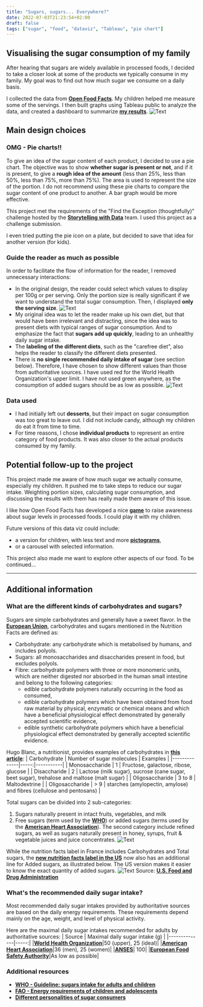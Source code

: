 ```yaml
---
title: "Sugars, sugars... Everywhere?"
date: 2022-07-03T21:23:54+02:00
draft: false
tags: ["sugar", "food", "dataviz", "Tableau", "pie chart"]
---
```


## Visualising the sugar consumption of my family
After hearing that sugars are widely available in processed foods, I decided to take a closer look at some of the products we typically consume in my family. My goal was to find out how much sugar we consume on a daily basis.

I collected the data from __[Open Food Facts](https://world.openfoodfacts.org/)__. My children helped me measure some of the servings. I then built graphs using Tableau public to analyze the data, and created a dashboard to summarize __[my results](https://public.tableau.com/views/Sugarssugars___Everywhere/recap?:language=fr-FR&publish=yes&:display_count=n&:origin=viz_share_link)__.
![Text](/images/22-07_dataviz.png "Dataviz: Sugars sugars everywhere")

## Main design choices

### OMG - Pie charts!!
To give an idea of the sugar content of each product, I decided to use a pie chart. The objective was to show **whether sugar is present or not**, and if it is present, to give a **rough idea of the amount** (less than 25%, less than 50%, less than 75%, more than 75%). The area is used to represent the size of the portion. I do not recommend using these pie charts to compare the sugar content of one product to another. A bar graph would be more effective.

This project met the requirements of the "Find the Exception (thoughtfully)" challenge hosted by the __[Storytelling with Data](https://community.storytellingwithdata.com/challenges/jun-2022-find-the-exception/sugars-sugars-everywhere-pie-charts-x-small-multip)__ team. I used this project as a challenge submission.

I even tried putting the pie icon on a plate, but decided to save that idea for another version (for kids).

### Guide the reader as much as possible
In order to facilitate the flow of information for the reader, I removed unnecessary interactions:
* In the original design, the reader could select which values to display per 100g or per serving. Only the portion size is really significant if we want to understand the total sugar consumption. Then, I displayed **only the serving size**.
![Text](/images/22-07_serving_sizes.png "Serving size")
* My original idea was to let the reader make up his own diet, but that would have been irrelevant and distracting, since the idea was to present diets with typical ranges of sugar consumption. And to emphasize the fact that **sugars add up quickly**, leading to an unhealthy daily sugar intake.
* The **labeling of the different diets**, such as the "carefree diet", also helps the reader to classify the different diets presented.
* There is **no single recommended daily intake of sugar** (see section below). Therefore, I have chosen to show different values than those from authoritative sources. I have used red for the World Health Organization's upper limit. I have not used green anywhere, as the consumption of added sugars should be as low as possible.
![Text](/images/22-07_thresholds.png "Daily sugar intake")

### Data used
* I had initially left out **desserts**, but their impact on sugar consumption was too great to leave out. I did not include candy, although my children do eat it from time to time.
* For time reasons, I chose **individual products** to represent an entire category of food products. It was also closer to the actual products consumed by my family.

## Potential follow-up to the project
This project made me aware of how much sugar we actually consume, especially my children. It pushed me to take steps to reduce our sugar intake. Weighting portion sizes, calculating sugar consumption, and discussing the results with them has really made them aware of this issue.

I like how Open Food Facts has developed a nice __[game](https://howmuchsugar.in/)__ to raise awareness about sugar levels in processed foods. I could play it with my children.

Future versions of this data viz could include:
* a version for children, with less text and more __[pictograms](https://openmoji.org/)__,
* or a carousel with selected information.

This project also made me want to explore other aspects of our food. To be continued...

---
## Additional information

### What are the different kinds of carbohydrates and sugars?
Sugars are simple carbohydrates and generally have a sweet flavor. In the __[European Union](https://eur-lex.europa.eu/legal-content/EN/TXT/HTML/?uri=CELEX:02011R1169-20180101&from=EN#tocId68)__, carbohydrates and sugars mentioned in the Nutrition Facts are defined as:
* Carbohydrate: any carbohydrate which is metabolised by humans, and includes polyols.
* Sugars: all monosaccharides and disaccharides present in food, but excludes polyols.
* Fibre: carbohydrate polymers with three or more monomeric units, which are neither digested nor absorbed in the human small intestine and belong to the following categories:
  * edible carbohydrate polymers naturally occurring in the food as consumed,
  * edible carbohydrate polymers which have been obtained from food raw material by physical, enzymatic or chemical means and which have a beneficial physiological effect demonstrated by generally accepted scientific evidence,
  * edible synthetic carbohydrate polymers which have a beneficial physiological effect demonstrated by generally accepted scientific evidence.

Hugo Blanc, a nutritionist, provides examples of carbohydrates in __[this article](https://sagessesante.fr/glucides/)__:
| Carbohydrate         | Number of sugar molecules | Examples |
|--------------|-----:|-----------|
| Monosaccharide |  1 | Fructose, galactose, ribose, glucose |
| Disaccharide |  2 | Lactose (milk sugar), sucrose (cane sugar, beet sugar), trehalose and maltose (malt sugar) |
| Oligosaccharide |  3 to 8 | Maltodextrine |
| Oligosaccharide |  > 9 | starches (amylopectin, amylose) and fibres (cellulose and pentosans) |

Total sugars can be divided into 2 sub-categories:
1. Sugars naturally present in intact fruits, vegetables, and milk
2. Free sugars (term used by the __[WHO](https://www.who.int/publications/i/item/9789241549028)__) or added sugars (terms used by the __[American Heart Association](https://www.heart.org/en/healthy-living/healthy-eating/eat-smart/sugar/added-sugars)__).
The second category include refined sugars, as well as sugars naturally present in honey, syrups, fruit & vegetable juices and juice concentrates.
![Text](/images/22-07_sugar_sub-categories.png "Sugar sub-categories")

While the nutrition facts label in France includes Carbohydrates and Total sugars, the
__[new nutrition facts label in the US](https://www.fda.gov/food/nutrition-education-resources-materials/new-nutrition-facts-label)__ now also has an additional line for Added sugars, as illustrated below. The US version makes it easier to know the exact quantity of added sugars.
![Text](/images/22-07_original_and_new_labels.png "Original & new labels")
Source: __[U.S. Food and Drug Administration](https://www.fda.gov/media/135302/download)__


### What's the recommended daily sugar intake?
Most recommended daily sugar intakes provided by authoritative sources are based on the daily energy requirements. These requirements depend mainly on the age, weight, and level of physical activity.

Here are the maximal daily sugar intakes recommended for adults by authoritative sources:
| Source         | Maximal daily sugar intake (g) |
|--------------|-----:|
|__[World Health Organization](https://www.who.int/en/news-room/fact-sheets/detail/healthy-diet)__|50 (upper), 25 (ideal)|
|__[American Heart Association](https://www.heart.org/en/healthy-living/healthy-eating/eat-smart/sugar/how-much-sugar-is-too-much)__|36 (men), 25 (women)|
|__[ANSES](https://www.anses.fr/fr/content/sucres-dans-l%E2%80%99alimentation)__| 100|
|__[European Food Safety Authority](https://www.efsa.europa.eu/en/news/added-and-free-sugars-should-be-low-possible)__|As low as possible|

### Additional resources
* __[WHO - Guideline: sugars intake for adults and children](https://www.who.int/publications/i/item/9789241549028)__
* __[FAO - Energy requirements of children and adolescents](https://www.fao.org/3/Y5686E/y5686e06.htm)__
* __[Different personalities of sugar consumers](https://foodindustryexecutive.com/2019/10/cautious-vs-carefree-the-split-personality-of-sugar-conscious-consumers/)__

